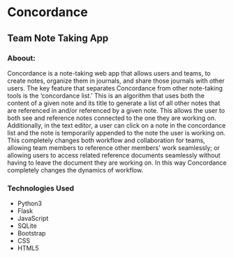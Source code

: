 # Concordance
## Team Note Taking App

### Aboout:
Concordance is a note-taking web app that allows users and teams, to create notes, organize them in journals, and share those journals with other users. The key feature that separates Concordance from other note-taking tools is the ‘concordance list.’  This is an algorithm that uses both the content of a given note and its title to generate a list of all other notes that are referenced in and/or referenced by a given note. This allows the user to both see and reference notes connected to the one they are working on. Additionally, in the text editor, a user can click on a note in the concordance list and the note is temporarily appended to the note the user is working on. This completely changes both workflow and collaboration for teams, allowing team members to reference other members' work seamlessly; or allowing users to access related reference documents seamlessly without having to leave the document they are working on. In this way Concordance completely changes the dynamics of workflow.   

### Technologies Used
- Python3
- Flask
- JavaScript
- SQLite
- Bootstrap
- CSS
- HTML5
